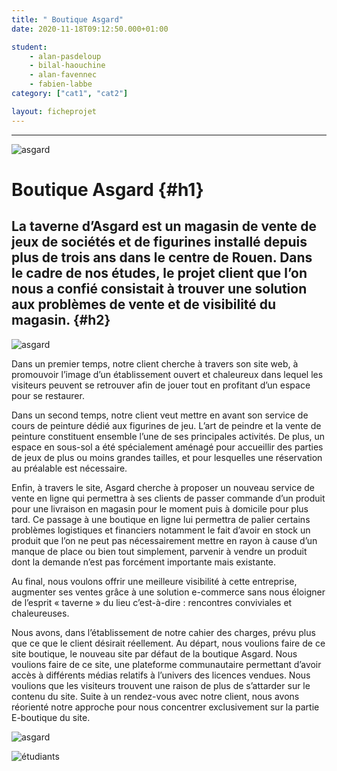 ```yaml
---
title: " Boutique Asgard"
date: 2020-11-18T09:12:50.000+01:00

student:
    - alan-pasdeloup
    - bilal-haouchine
    - alan-favennec
    - fabien-labbe
category: ["cat1", "cat2"]   

layout: ficheprojet
---
```




---
![asgard](/imagesprojets/Boutique-Asgard/images/asgard01.png#firstimg)



# Boutique Asgard {#h1}

## La taverne d’Asgard est un magasin de vente de jeux de sociétés et de figurines installé depuis plus de trois ans dans le centre de Rouen. Dans le cadre de nos études, le projet client que l’on nous a confié consistait à trouver une solution aux problèmes de vente et de visibilité du magasin. {#h2}

![asgard](/imagesprojets/Boutique-Asgard/images/asgard03.png#secondimg)

Dans un premier temps, notre client cherche à travers son site web, à promouvoir l’image d’un établissement ouvert et chaleureux dans lequel les visiteurs peuvent se retrouver afin de jouer tout en profitant d’un espace pour se restaurer.

Dans un second temps, notre client veut mettre en avant son service de cours de peinture dédié aux figurines de jeu. L’art de peindre et la vente de peinture constituent ensemble l’une de ses principales activités. De plus, un espace en sous-sol a été spécialement aménagé pour accueillir des parties de jeux de plus ou moins grandes tailles, et pour lesquelles une réservation au préalable est nécessaire.



Enfin, à travers le site, Asgard cherche à proposer un nouveau service de vente en ligne qui permettra à ses clients de passer commande d’un produit pour une livraison en magasin pour le moment puis à domicile pour plus tard. Ce passage à une boutique en ligne lui permettra de palier certains problèmes logistiques et financiers notamment le fait d’avoir en stock un produit que l’on ne peut pas nécessairement mettre en rayon à cause d’un manque de place ou bien tout simplement, parvenir à vendre un produit dont la demande n’est pas forcément importante mais existante.

Au final, nous voulons offrir une meilleure visibilité à cette entreprise, augmenter ses ventes grâce à une solution e-commerce sans nous éloigner de l’esprit « taverne » du lieu c’est-à-dire : rencontres conviviales et chaleureuses.

Nous avons, dans l’établissement de notre cahier des charges, prévu plus que ce que le client désirait réellement. Au départ, nous voulions faire de ce site boutique, le nouveau site par défaut de la boutique Asgard. Nous voulions faire de ce site, une plateforme communautaire permettant d’avoir accès à différents médias relatifs à l’univers des licences vendues. Nous voulions que les visiteurs trouvent une raison de plus de s’attarder sur le contenu du site. Suite à un rendez-vous avec notre client, nous avons réorienté notre approche pour nous concentrer exclusivement sur la partie E-boutique du site.</p>
![asgard](/imagesprojets/Boutique-Asgard/images/asgard02.png#thirdimg)

![étudiants](/imagesprojets/Boutique-Asgard/participants/allanpasdeloupwd.png#center)